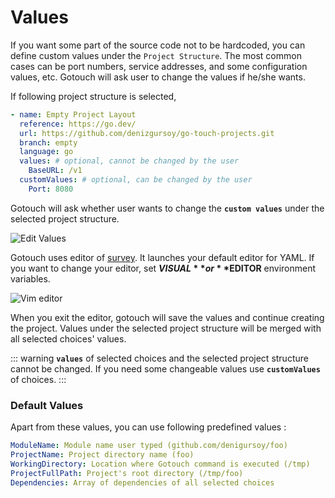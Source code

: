 # Values

If you want some part of the source code not to be hardcoded, you can define custom values under
the `Project Structure`. The most common cases can be port numbers, service addresses, and some configuration values,
etc. Gotouch will ask user to change the values if he/she wants.

If following project structure is selected,

```yaml
- name: Empty Project Layout
  reference: https://go.dev/
  url: https://github.com/denizgursoy/go-touch-projects.git
  branch: empty
  language: go
  values: # optional, cannot be changed by the user
    BaseURL: /v1
  customValues: # optional, can be changed by the user
    Port: 8080
```

Gotouch will ask whether user wants to change the **`custom values`** under the selected project structure.

![Edit Values](@images/edit-values.png)

Gotouch uses editor of [survey](https://github.com/go-survey/survey#editor). It launches your default editor for YAML.
If you want to change your editor, set **$VISUAL** or **$EDITOR** environment variables.

![Vim editor](@images/vim-editor.png)

When you exit the editor, gotouch will save the values and continue creating the project. Values under the selected
project structure will be merged with all selected choices' values.

::: warning
**`values`** of selected choices and the selected project structure cannot be changed. If you need some changeable
values
use  **`customValues`** of choices.
:::

### Default Values

Apart from these values, you can use following predefined values :

```yaml
ModuleName: Module name user typed (github.com/denigursoy/foo)
ProjectName: Project directory name (foo)
WorkingDirectory: Location where Gotouch command is executed (/tmp)
ProjectFullPath: Project's root directory (/tmp/foo)
Dependencies: Array of dependencies of all selected choices
```